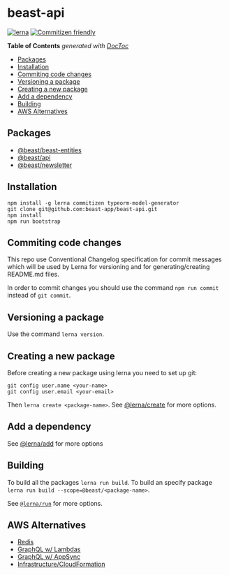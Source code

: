 # beast-api

[![lerna](https://img.shields.io/badge/maintained%20with-lerna-cc00ff.svg)](https://lerna.js.org/)
[![Commitizen friendly](https://img.shields.io/badge/commitizen-friendly-brightgreen.svg)](http://commitizen.github.io/cz-cli/)

<!-- START doctoc generated TOC please keep comment here to allow auto update -->
<!-- DON'T EDIT THIS SECTION, INSTEAD RE-RUN doctoc TO UPDATE -->
**Table of Contents**  *generated with [DocToc](https://github.com/thlorenz/doctoc)*

- [Packages](#packages)
- [Installation](#installation)
- [Commiting code changes](#commiting-code-changes)
- [Versioning a package](#versioning-a-package)
- [Creating a new package](#creating-a-new-package)
- [Add a dependency](#add-a-dependency)
- [Building](#building)
- [AWS Alternatives](#aws-alternatives)

<!-- END doctoc generated TOC please keep comment here to allow auto update -->

## Packages

<!-- START custom generated Lerna Packages please keep comment here to allow auto update -->
<!-- DON'T EDIT THIS SECTION, INSTEAD RE-RUN `npm run doc` TO UPDATE -->

- [@beast/beast-entities](https://github.com/beast-app/beast-api/tree/master/packages/beast-entities "@beast/beast-entities package homepage")
- [@beast/api](https://github.com/beast-app/beast-api/tree/master/packages/_api "@beast/api package homepage")
- [@beast/newsletter](https://github.com/beast-app/beast-api/tree/master/packages/_newsletter "@beast/newsletter package homepage")

<!-- END custom generated Lerna Packages please keep comment here to allow auto update -->

## Installation

```cli
npm install -g lerna commitizen typeorm-model-generator
git clone git@github.com:beast-app/beast-api.git
npm install
npm run bootstrap
```

## Commiting code changes

This repo use Conventional Changelog specification for commit messages which will be used by Lerna for versioning and for generating/creating README.md files.

In order to commit changes you should use the command `npm run commit` instead of `git commit`.

## Versioning a package

Use the command `lerna version`.

## Creating a new package

Before creating a new package using lerna you need to set up git:

```cli
git config user.name <your-name>
git config user.email <your-email>
```

Then `lerna create <package-name>`. See [@lerna/create](https://github.com/lerna/lerna/tree/master/commands/create) for more options.

## Add a dependency

See [@lerna/add](https://github.com/lerna/lerna/tree/master/commands/add) for more options

## Building

To build all the packages `lerna run build`. To build an specify package `lerna run build --scope=@beast/<package-name>`.

See [`@lerna/run`](https://github.com/lerna/lerna/tree/master/commands/run) for more options.

## AWS Alternatives

- [Redis](https://aws.amazon.com/redis/)
- [GraphQL w/ Lambdas](https://aws.amazon.com/lambda/)
- [GraphQL w/ AppSync](https://aws.amazon.com/appsync/)
- [Infrastructure/CloudFormation](https://aws.amazon.com/cdk/)
